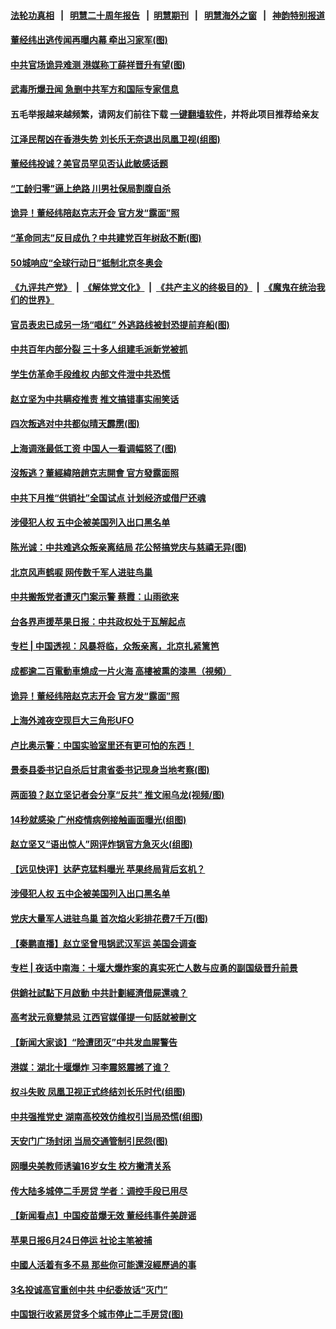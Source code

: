 #### [法轮功真相](https://github.com/gfw-breaker/truth/blob/master/README.md?t=0) &nbsp;&nbsp;|&nbsp;&nbsp; [明慧二十周年报告](https://github.com/gfw-breaker/mh-reports/blob/master/README.md?t=0) &nbsp;&nbsp;|&nbsp;&nbsp;[明慧期刊](https://github.com/gfw-breaker/mh-qikan) &nbsp;&nbsp;|&nbsp;&nbsp; [明慧海外之窗](https://github.com/gfw-breaker/mh-news/blob/master/README.md?t=0) &nbsp;&nbsp;|&nbsp;&nbsp; [神韵特别报道](https://github.com/gfw-breaker/mh-news/blob/master/shenyun.md?t=0)
#### [ 董经纬出逃传闻再曝内幕 牵出习家军(图)](https://github.com/gfw-breaker/banned-news3/blob/master/pages/p2/975942.md)
#### [ 中共官场诡异难测 港媒称丁薛祥晋升有望(图)](https://github.com/gfw-breaker/banned-news3/blob/master/pages/p2/976040.md)
#### [ 武毒所爆丑闻 急删中共军方和国际专家信息](https://github.com/gfw-breaker/banned-news3/blob/master/pages/nf4514/n13042124.md)
#### 五毛举报越来越频繁，请网友们前往下载 [一键翻墙软件](https://github.com/gfw-breaker/ssr-accounts)，并将此项目推荐给亲友
#### [ 江泽民帮凶在香港失势 刘长乐无奈退出凤凰卫视(组图)](https://github.com/gfw-breaker/banned-news3/blob/master/pages/p2/976057.md)
#### [ 董经纬投诚？美官员罕见否认此敏感话题](https://github.com/gfw-breaker/banned-news3/blob/master/pages/nsc413/n13042775.md)
#### [ “工龄归零”逼上绝路 川男社保局割腹自杀](https://github.com/gfw-breaker/banned-news3/blob/master/pages/nsc413/n13038913.md)
#### [ 诡异！董经纬陪赵克志开会 官方发“露面”照](https://github.com/gfw-breaker/banned-news3/blob/master/pages/prog1138/a103150169.md)
#### [ “革命同志”反目成仇？中共建党百年树敌不断(图)](https://github.com/gfw-breaker/banned-news3/blob/master/pages/p1/975971.md)
#### [ 50城响应“全球行动日”抵制北京冬奥会](https://github.com/gfw-breaker/banned-news3/blob/master/pages/nf4514/n13042261.md)
#### [《九评共产党》](https://github.com/begood0513/9ping.md/blob/master/README.md) &nbsp;|&nbsp; [《解体党文化》](../../../../jtdwh.md/blob/master/README.md)  &nbsp;|&nbsp; [《共产主义的终极目的》](../../../../gczydzjmd.md/blob/master/README.md) &nbsp;|&nbsp; [《魔鬼在统治我们的世界》](../../../../mgztzwmdsj.md/blob/master/README.md) 
#### [ 官员表忠已成另一场“唱红” 外逃路线被封恐提前弃船(图)](https://github.com/gfw-breaker/banned-news3/blob/master/pages/p2/975760.md)
#### [ 中共百年内部分裂 三十多人组建毛派新党被抓](https://github.com/gfw-breaker/banned-news3/blob/master/pages/nsc413/n13044023.md)
#### [ 学生仿革命手段维权 内部文件泄中共恐慌](https://github.com/gfw-breaker/banned-news3/blob/master/pages/nf4514/n13041887.md)
#### [ 赵立坚为中共瞒疫推责 推文搞错事实闹笑话](https://github.com/gfw-breaker/banned-news3/blob/master/pages/nsc413/n13043435.md)
#### [ 四次叛逃对中共都似晴天霹雳(图)](https://github.com/gfw-breaker/banned-news3/blob/master/pages/p2/975919.md)
#### [ 上海调涨最低工资 中国人一看调幅怒了(图)](https://github.com/gfw-breaker/banned-news3/blob/master/pages/p1/975976.md)
#### [ 沒叛逃？董經緯陪趙克志開會 官方發露面照](https://github.com/gfw-breaker/banned-news3/blob/master/pages/soh5/518894.md)
#### [ 中共下月推“供销社”全国试点 计划经济或借尸还魂](https://github.com/gfw-breaker/banned-news3/blob/master/pages/prog204/a103149629.md)
#### [ 涉侵犯人权 五中企被美国列入出口黑名单](https://github.com/gfw-breaker/banned-news3/blob/master/pages/nf4514/n13043039.md)
#### [ 陈光诚：中共难逃众叛亲离结局 花公帑搞党庆与慈禧无异(图)](https://github.com/gfw-breaker/banned-news3/blob/master/pages/p2/976049.md)
#### [ 北京风声鹤唳 网传数千军人进驻鸟巢](https://github.com/gfw-breaker/banned-news3/blob/master/pages/nsc413/n13042826.md)
#### [ 中共搬叛党者遭灭门案示警 蔡霞：山雨欲来](https://github.com/gfw-breaker/banned-news3/blob/master/pages/nsc413/n13042718.md)
#### [ 台各界声援苹果日报：中共政权处于瓦解起点](https://github.com/gfw-breaker/banned-news3/blob/master/pages/nf4514/n13044176.md)
#### [ 专栏 | 中国透视：风暴将临，众叛亲离，北京扎紧篱笆](https://github.com/gfw-breaker/banned-news3/blob/master/pages/zhongguotoushi/panel-06232021104831.md)
#### [ 成都逾二百電動車燒成一片火海 高樓被熏的漆黑（視頻）](https://github.com/gfw-breaker/banned-news3/blob/master/pages/soh5/518864.md)
#### [ 诡异！董经纬陪赵克志开会 官方发“露面”照](https://github.com/gfw-breaker/banned-news3/blob/master/pages/prog204/a103150169.md)
#### [ 上海外滩夜空现巨大三角形UFO](https://github.com/gfw-breaker/banned-news3/blob/master/pages/prog204/a103149701.md)
#### [ 卢比奥示警：中国实验室里还有更可怕的东西！](https://github.com/gfw-breaker/banned-news3/blob/master/pages/prog204/a103149338.md)
#### [ 景泰县委书记自杀后甘肃省委书记现身当地考察(图)](https://github.com/gfw-breaker/banned-news3/blob/master/pages/p2/975968.md)
#### [ 两面狼？赵立坚记者会分享“反共” 推文闹乌龙(视频/图)](https://github.com/gfw-breaker/banned-news3/blob/master/pages/p1/976075.md)
#### [ 14秒就感染 广州疫情病例接触画面曝光(组图)](https://github.com/gfw-breaker/banned-news3/blob/master/pages/p1/976001.md)
#### [ 赵立坚又“语出惊人”网评炸锅官方急灭火(组图)](https://github.com/gfw-breaker/banned-news3/blob/master/pages/p1/975917.md)
#### [ 【远见快评】达萨克猛料曝光 苹果终局背后玄机？](https://github.com/gfw-breaker/banned-news3/blob/master/pages/nsc413/n13043049.md)
#### [ 涉侵犯人权 五中企被美国列入出口黑名单](https://github.com/gfw-breaker/banned-news3/blob/master/pages/nsc413/n13043039.md)
#### [ 党庆大量军人进驻鸟巢 首次焰火彩排花费7千万(图)](https://github.com/gfw-breaker/banned-news3/blob/master/pages/p1/975927.md)
#### [ 【秦鹏直播】赵立坚曾甩锅武汉军运 美国会调查](https://github.com/gfw-breaker/banned-news3/blob/master/pages/nsc413/n13043105.md)
#### [ 专栏 | 夜话中南海：十堰大爆炸案的真实死亡人数与应勇的副国级晋升前景](https://github.com/gfw-breaker/banned-news3/blob/master/pages/yehuazhongnanhai/gx-06212021152245.md)
#### [ 供銷社試點下月啟動 中共計劃經濟借屍還魂？](https://github.com/gfw-breaker/banned-news3/blob/master/pages/soh5/519047.md)
#### [ 高考狀元竟變禁忌 江西官媒僅提一句話就被刪文](https://github.com/gfw-breaker/banned-news3/blob/master/pages/soh5/518879.md)
#### [ 【新闻大家谈】“险遭团灭”中共发血腥警告](https://github.com/gfw-breaker/banned-news3/blob/master/pages/prog1138/a103149440.md)
#### [ 港媒：湖北十堰爆炸 习李震怒震撼了谁？](https://github.com/gfw-breaker/banned-news3/blob/master/pages/prog1138/a103142930.md)
#### [ 权斗失败 凤凰卫视正式终结刘长乐时代(组图)](https://github.com/gfw-breaker/banned-news3/blob/master/pages/p2/975944.md)
#### [ 中共强推党史 湖南高校效仿维权引当局恐慌(组图)](https://github.com/gfw-breaker/banned-news3/blob/master/pages/p1/976058.md)
#### [ 天安门广场封闭 当局交通管制引民怨(图)](https://github.com/gfw-breaker/banned-news3/blob/master/pages/p1/975950.md)
#### [ 网曝央美教师诱骗16岁女生 校方撇清关系](https://github.com/gfw-breaker/banned-news3/blob/master/pages/nsc413/n13044092.md)
#### [ 传大陆多城停二手房贷 学者：调控手段已用尽](https://github.com/gfw-breaker/banned-news3/blob/master/pages/nsc413/n13043501.md)
#### [ 【新闻看点】中国疫苗爆无效 董经纬事件美辟谣](https://github.com/gfw-breaker/banned-news3/blob/master/pages/nsc413/n13043091.md)
#### [ 苹果日报6月24日停运 社论主笔被捕](https://github.com/gfw-breaker/banned-news3/blob/master/pages/nf4514/n13042538.md)
#### [ 中國人活着有多不易 那些你可能還沒經歷過的事](https://github.com/gfw-breaker/banned-news3/blob/master/pages/soh5/518804.md)
#### [ 3名投诚高官重创中共 中纪委放话“灭门”](https://github.com/gfw-breaker/banned-news3/blob/master/pages/prog1138/a103149161.md)
#### [ 中国银行收紧房贷多个城市停止二手房贷(图)](https://github.com/gfw-breaker/banned-news3/blob/master/pages/p5/976005.md)
